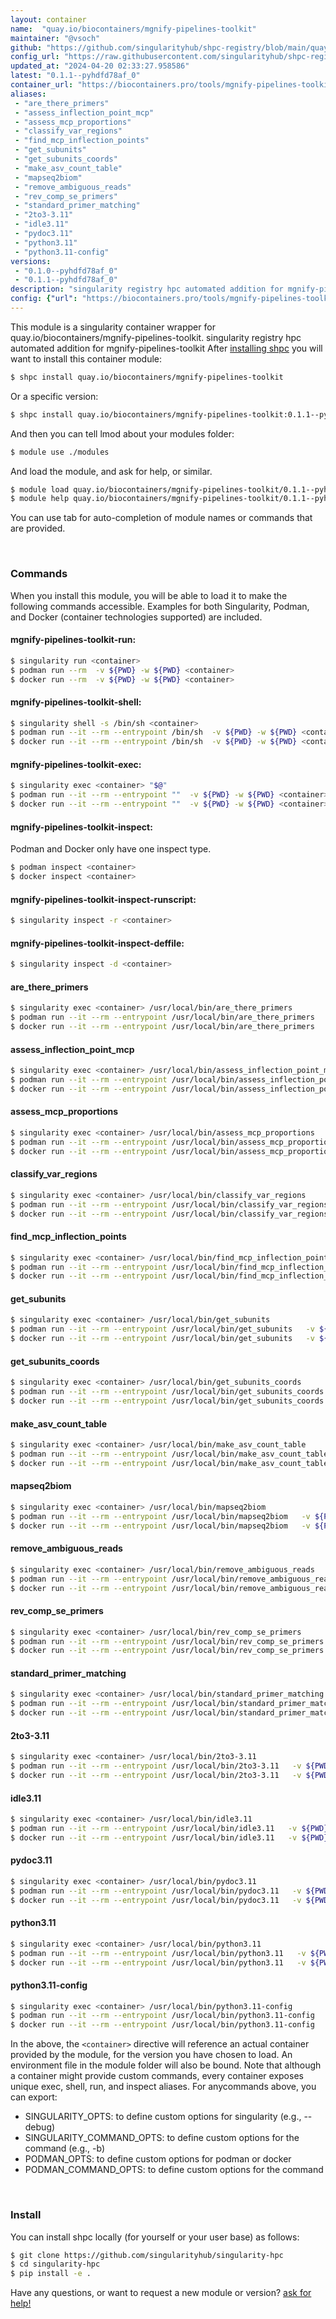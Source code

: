 ```yaml
---
layout: container
name:  "quay.io/biocontainers/mgnify-pipelines-toolkit"
maintainer: "@vsoch"
github: "https://github.com/singularityhub/shpc-registry/blob/main/quay.io/biocontainers/mgnify-pipelines-toolkit/container.yaml"
config_url: "https://raw.githubusercontent.com/singularityhub/shpc-registry/main/quay.io/biocontainers/mgnify-pipelines-toolkit/container.yaml"
updated_at: "2024-04-20 02:33:27.958586"
latest: "0.1.1--pyhdfd78af_0"
container_url: "https://biocontainers.pro/tools/mgnify-pipelines-toolkit"
aliases:
 - "are_there_primers"
 - "assess_inflection_point_mcp"
 - "assess_mcp_proportions"
 - "classify_var_regions"
 - "find_mcp_inflection_points"
 - "get_subunits"
 - "get_subunits_coords"
 - "make_asv_count_table"
 - "mapseq2biom"
 - "remove_ambiguous_reads"
 - "rev_comp_se_primers"
 - "standard_primer_matching"
 - "2to3-3.11"
 - "idle3.11"
 - "pydoc3.11"
 - "python3.11"
 - "python3.11-config"
versions:
 - "0.1.0--pyhdfd78af_0"
 - "0.1.1--pyhdfd78af_0"
description: "singularity registry hpc automated addition for mgnify-pipelines-toolkit"
config: {"url": "https://biocontainers.pro/tools/mgnify-pipelines-toolkit", "maintainer": "@vsoch", "description": "singularity registry hpc automated addition for mgnify-pipelines-toolkit", "latest": {"0.1.1--pyhdfd78af_0": "sha256:cff8ea49397260fb96f670e50d5aa1542ebb62d3a58760dee26cdcd9e0fa091f"}, "tags": {"0.1.0--pyhdfd78af_0": "sha256:2c88d8620818ec1a05a9943ea7328d1a4c10cbd5557756441e880ea511dbc7e0", "0.1.1--pyhdfd78af_0": "sha256:cff8ea49397260fb96f670e50d5aa1542ebb62d3a58760dee26cdcd9e0fa091f"}, "docker": "quay.io/biocontainers/mgnify-pipelines-toolkit", "aliases": {"are_there_primers": "/usr/local/bin/are_there_primers", "assess_inflection_point_mcp": "/usr/local/bin/assess_inflection_point_mcp", "assess_mcp_proportions": "/usr/local/bin/assess_mcp_proportions", "classify_var_regions": "/usr/local/bin/classify_var_regions", "find_mcp_inflection_points": "/usr/local/bin/find_mcp_inflection_points", "get_subunits": "/usr/local/bin/get_subunits", "get_subunits_coords": "/usr/local/bin/get_subunits_coords", "make_asv_count_table": "/usr/local/bin/make_asv_count_table", "mapseq2biom": "/usr/local/bin/mapseq2biom", "remove_ambiguous_reads": "/usr/local/bin/remove_ambiguous_reads", "rev_comp_se_primers": "/usr/local/bin/rev_comp_se_primers", "standard_primer_matching": "/usr/local/bin/standard_primer_matching", "2to3-3.11": "/usr/local/bin/2to3-3.11", "idle3.11": "/usr/local/bin/idle3.11", "pydoc3.11": "/usr/local/bin/pydoc3.11", "python3.11": "/usr/local/bin/python3.11", "python3.11-config": "/usr/local/bin/python3.11-config"}}
---
```


This module is a singularity container wrapper for quay.io/biocontainers/mgnify-pipelines-toolkit.
singularity registry hpc automated addition for mgnify-pipelines-toolkit
After [installing shpc](#install) you will want to install this container module:


```bash
$ shpc install quay.io/biocontainers/mgnify-pipelines-toolkit
```

Or a specific version:

```bash
$ shpc install quay.io/biocontainers/mgnify-pipelines-toolkit:0.1.1--pyhdfd78af_0
```

And then you can tell lmod about your modules folder:

```bash
$ module use ./modules
```

And load the module, and ask for help, or similar.

```bash
$ module load quay.io/biocontainers/mgnify-pipelines-toolkit/0.1.1--pyhdfd78af_0
$ module help quay.io/biocontainers/mgnify-pipelines-toolkit/0.1.1--pyhdfd78af_0
```

You can use tab for auto-completion of module names or commands that are provided.

<br>

### Commands

When you install this module, you will be able to load it to make the following commands accessible.
Examples for both Singularity, Podman, and Docker (container technologies supported) are included.

#### mgnify-pipelines-toolkit-run:

```bash
$ singularity run <container>
$ podman run --rm  -v ${PWD} -w ${PWD} <container>
$ docker run --rm  -v ${PWD} -w ${PWD} <container>
```

#### mgnify-pipelines-toolkit-shell:

```bash
$ singularity shell -s /bin/sh <container>
$ podman run --it --rm --entrypoint /bin/sh  -v ${PWD} -w ${PWD} <container>
$ docker run --it --rm --entrypoint /bin/sh  -v ${PWD} -w ${PWD} <container>
```

#### mgnify-pipelines-toolkit-exec:

```bash
$ singularity exec <container> "$@"
$ podman run --it --rm --entrypoint ""  -v ${PWD} -w ${PWD} <container> "$@"
$ docker run --it --rm --entrypoint ""  -v ${PWD} -w ${PWD} <container> "$@"
```

#### mgnify-pipelines-toolkit-inspect:

Podman and Docker only have one inspect type.

```bash
$ podman inspect <container>
$ docker inspect <container>
```

#### mgnify-pipelines-toolkit-inspect-runscript:

```bash
$ singularity inspect -r <container>
```

#### mgnify-pipelines-toolkit-inspect-deffile:

```bash
$ singularity inspect -d <container>
```


#### are_there_primers

```bash
$ singularity exec <container> /usr/local/bin/are_there_primers
$ podman run --it --rm --entrypoint /usr/local/bin/are_there_primers   -v ${PWD} -w ${PWD} <container> -c " $@"
$ docker run --it --rm --entrypoint /usr/local/bin/are_there_primers   -v ${PWD} -w ${PWD} <container> -c " $@"
```


#### assess_inflection_point_mcp

```bash
$ singularity exec <container> /usr/local/bin/assess_inflection_point_mcp
$ podman run --it --rm --entrypoint /usr/local/bin/assess_inflection_point_mcp   -v ${PWD} -w ${PWD} <container> -c " $@"
$ docker run --it --rm --entrypoint /usr/local/bin/assess_inflection_point_mcp   -v ${PWD} -w ${PWD} <container> -c " $@"
```


#### assess_mcp_proportions

```bash
$ singularity exec <container> /usr/local/bin/assess_mcp_proportions
$ podman run --it --rm --entrypoint /usr/local/bin/assess_mcp_proportions   -v ${PWD} -w ${PWD} <container> -c " $@"
$ docker run --it --rm --entrypoint /usr/local/bin/assess_mcp_proportions   -v ${PWD} -w ${PWD} <container> -c " $@"
```


#### classify_var_regions

```bash
$ singularity exec <container> /usr/local/bin/classify_var_regions
$ podman run --it --rm --entrypoint /usr/local/bin/classify_var_regions   -v ${PWD} -w ${PWD} <container> -c " $@"
$ docker run --it --rm --entrypoint /usr/local/bin/classify_var_regions   -v ${PWD} -w ${PWD} <container> -c " $@"
```


#### find_mcp_inflection_points

```bash
$ singularity exec <container> /usr/local/bin/find_mcp_inflection_points
$ podman run --it --rm --entrypoint /usr/local/bin/find_mcp_inflection_points   -v ${PWD} -w ${PWD} <container> -c " $@"
$ docker run --it --rm --entrypoint /usr/local/bin/find_mcp_inflection_points   -v ${PWD} -w ${PWD} <container> -c " $@"
```


#### get_subunits

```bash
$ singularity exec <container> /usr/local/bin/get_subunits
$ podman run --it --rm --entrypoint /usr/local/bin/get_subunits   -v ${PWD} -w ${PWD} <container> -c " $@"
$ docker run --it --rm --entrypoint /usr/local/bin/get_subunits   -v ${PWD} -w ${PWD} <container> -c " $@"
```


#### get_subunits_coords

```bash
$ singularity exec <container> /usr/local/bin/get_subunits_coords
$ podman run --it --rm --entrypoint /usr/local/bin/get_subunits_coords   -v ${PWD} -w ${PWD} <container> -c " $@"
$ docker run --it --rm --entrypoint /usr/local/bin/get_subunits_coords   -v ${PWD} -w ${PWD} <container> -c " $@"
```


#### make_asv_count_table

```bash
$ singularity exec <container> /usr/local/bin/make_asv_count_table
$ podman run --it --rm --entrypoint /usr/local/bin/make_asv_count_table   -v ${PWD} -w ${PWD} <container> -c " $@"
$ docker run --it --rm --entrypoint /usr/local/bin/make_asv_count_table   -v ${PWD} -w ${PWD} <container> -c " $@"
```


#### mapseq2biom

```bash
$ singularity exec <container> /usr/local/bin/mapseq2biom
$ podman run --it --rm --entrypoint /usr/local/bin/mapseq2biom   -v ${PWD} -w ${PWD} <container> -c " $@"
$ docker run --it --rm --entrypoint /usr/local/bin/mapseq2biom   -v ${PWD} -w ${PWD} <container> -c " $@"
```


#### remove_ambiguous_reads

```bash
$ singularity exec <container> /usr/local/bin/remove_ambiguous_reads
$ podman run --it --rm --entrypoint /usr/local/bin/remove_ambiguous_reads   -v ${PWD} -w ${PWD} <container> -c " $@"
$ docker run --it --rm --entrypoint /usr/local/bin/remove_ambiguous_reads   -v ${PWD} -w ${PWD} <container> -c " $@"
```


#### rev_comp_se_primers

```bash
$ singularity exec <container> /usr/local/bin/rev_comp_se_primers
$ podman run --it --rm --entrypoint /usr/local/bin/rev_comp_se_primers   -v ${PWD} -w ${PWD} <container> -c " $@"
$ docker run --it --rm --entrypoint /usr/local/bin/rev_comp_se_primers   -v ${PWD} -w ${PWD} <container> -c " $@"
```


#### standard_primer_matching

```bash
$ singularity exec <container> /usr/local/bin/standard_primer_matching
$ podman run --it --rm --entrypoint /usr/local/bin/standard_primer_matching   -v ${PWD} -w ${PWD} <container> -c " $@"
$ docker run --it --rm --entrypoint /usr/local/bin/standard_primer_matching   -v ${PWD} -w ${PWD} <container> -c " $@"
```


#### 2to3-3.11

```bash
$ singularity exec <container> /usr/local/bin/2to3-3.11
$ podman run --it --rm --entrypoint /usr/local/bin/2to3-3.11   -v ${PWD} -w ${PWD} <container> -c " $@"
$ docker run --it --rm --entrypoint /usr/local/bin/2to3-3.11   -v ${PWD} -w ${PWD} <container> -c " $@"
```


#### idle3.11

```bash
$ singularity exec <container> /usr/local/bin/idle3.11
$ podman run --it --rm --entrypoint /usr/local/bin/idle3.11   -v ${PWD} -w ${PWD} <container> -c " $@"
$ docker run --it --rm --entrypoint /usr/local/bin/idle3.11   -v ${PWD} -w ${PWD} <container> -c " $@"
```


#### pydoc3.11

```bash
$ singularity exec <container> /usr/local/bin/pydoc3.11
$ podman run --it --rm --entrypoint /usr/local/bin/pydoc3.11   -v ${PWD} -w ${PWD} <container> -c " $@"
$ docker run --it --rm --entrypoint /usr/local/bin/pydoc3.11   -v ${PWD} -w ${PWD} <container> -c " $@"
```


#### python3.11

```bash
$ singularity exec <container> /usr/local/bin/python3.11
$ podman run --it --rm --entrypoint /usr/local/bin/python3.11   -v ${PWD} -w ${PWD} <container> -c " $@"
$ docker run --it --rm --entrypoint /usr/local/bin/python3.11   -v ${PWD} -w ${PWD} <container> -c " $@"
```


#### python3.11-config

```bash
$ singularity exec <container> /usr/local/bin/python3.11-config
$ podman run --it --rm --entrypoint /usr/local/bin/python3.11-config   -v ${PWD} -w ${PWD} <container> -c " $@"
$ docker run --it --rm --entrypoint /usr/local/bin/python3.11-config   -v ${PWD} -w ${PWD} <container> -c " $@"
```



In the above, the `<container>` directive will reference an actual container provided
by the module, for the version you have chosen to load. An environment file in the
module folder will also be bound. Note that although a container
might provide custom commands, every container exposes unique exec, shell, run, and
inspect aliases. For anycommands above, you can export:

 - SINGULARITY_OPTS: to define custom options for singularity (e.g., --debug)
 - SINGULARITY_COMMAND_OPTS: to define custom options for the command (e.g., -b)
 - PODMAN_OPTS: to define custom options for podman or docker
 - PODMAN_COMMAND_OPTS: to define custom options for the command

<br>

### Install

You can install shpc locally (for yourself or your user base) as follows:

```bash
$ git clone https://github.com/singularityhub/singularity-hpc
$ cd singularity-hpc
$ pip install -e .
```

Have any questions, or want to request a new module or version? [ask for help!](https://github.com/singularityhub/singularity-hpc/issues)